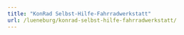 ```yaml
---
title: "KonRad Selbst-Hilfe-Fahrradwerkstatt"
url: /lueneburg/konrad-selbst-hilfe-fahrradwerkstatt/
---
```

